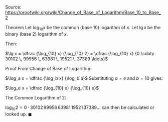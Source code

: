 # 

Source: https://proofwiki.org/wiki/Change_of_Base_of_Logarithm/Base_10_to_Base_2

Theorem
Let $\log_{10} x$ be the common (base $10$) logarithm of $x$.
Let $\lg x$ be the binary (base $2$) logarithm of $x$.

Then:

$\lg x = \dfrac {\log_{10} x} {\log_{10} 2} = \dfrac {\log_{10} x} {0 \cdotp 30102 \, 99956 \, 63981 \, 19521 \, 37389 \ldots}$


Proof
From Change of Base of Logarithm:

$\log_a x = \dfrac {\log_b x} {\log_b a}$
Substituting $a = e$ and $b = 10$ gives:

$\log_e x = \dfrac {\log_{10} x} {\log_{10} e}$

The Common Logarithm of 2:

$\log_{10} 2 = 0 \cdotp 30102 \, 99956 \, 63981 \, 19521 \, 37389 \ldots$
can then be calculated or looked up.
$\blacksquare$





